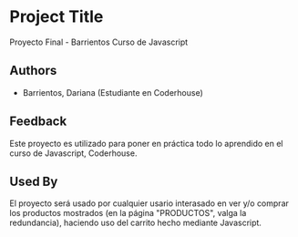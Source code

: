 # Project Title

Proyecto Final - Barrientos
Curso de Javascript

## Authors

- Barrientos, Dariana (Estudiante en Coderhouse)

## Feedback

Este proyecto es utilizado para poner en práctica todo lo aprendido en el curso de Javascript, Coderhouse. 

## Used By

El proyecto será usado por cualquier usario interasado en ver y/o comprar los productos mostrados (en la página "PRODUCTOS", valga la redundancia), haciendo uso del carrito hecho mediante Javascript. 